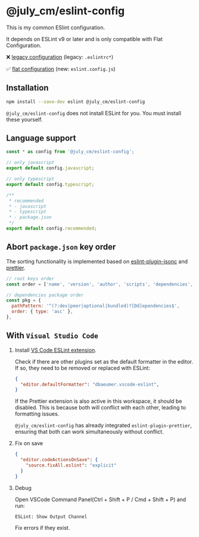 # @july_cm/eslint-config

This is my common ESlint configuration.

It depends on ESLint v9 or later and is only compatible with Flat Configuration.

❌ [legacy configuration](https://eslint.org/docs/latest/use/configure/configuration-files-deprecated) (legacy: `.eslintrc*`)

✅ [flat configuration](https://eslint.org/docs/latest/use/configure/configuration-files-new) (new: `eslint.config.js`)

## Installation

```sh
npm install --save-dev eslint @july_cm/eslint-config
```

`@july_cm/eslint-config` does not install ESLint for you. You must install these yourself.

## Language support

```javascript
const * as config from '@july_cm/eslint-config';

// only javascript
export default config.javascript;

// only typescript
export default config.typescript;

/**
 * recommended
 * - javascript
 * - typescript
 * - package.json
 */
export default config.recommended;
```


## Abort `package.json` key order

The sorting functionality is implemented based on [eslint-plugin-jsonc](https://github.com/ota-meshi/eslint-plugin-jsonc) and [prettier](https://github.com/prettier/prettier).

```javascript
// root keys order
const order = ['name', 'version', 'author', 'scripts', 'dependencies', 'devDependencies'];

// dependencies package order
const pkg = {
  pathPattern: '^(?:dev|peer|optional|bundled)?[Dd]ependencies$',
  order: { type: 'asc' },
},
```

## With `Visual Studio Code`

1. Install [VS Code ESLint extension](https://github.com/microsoft/vscode-eslint).

    Check if there are other plugins set as the default formatter in the editor. If so, they need to be removed or replaced with ESLint:

    ```json
    {
      "editor.defaultFormatter": "dbaeumer.vscode-eslint",
    }
    ```

    If the Prettier extension is also active in this workspace, it should be disabled. This is because both will conflict with each other, leading to formatting issues.

    `@july_cm/eslint-config` has already integrated `eslint-plugin-prettier`, ensuring that both can work simultaneously without conflict.


2. Fix on save

    ```json
    {
      "editor.codeActionsOnSave": {
        "source.fixAll.eslint": "explicit"
      }
    }
    ```

3. Debug

    Open VSCode Command Panel(Ctrl + Shift + P / Cmd + Shift + P) and run:

    ```
    ESLint: Show Output Channel
    ```
    Fix errors if they exist.